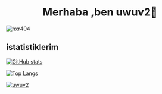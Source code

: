 <h1 align="center">Merhaba ,ben uwuv2👋</h1>

<p align="left"> <img src="https://komarev.com/ghpvc/?username=uwuv2&label=Profile%20views&color=0e75b6&style=flat" alt="hxr404" /> </p>


## istatistiklerim

[![GitHub stats](https://github-readme-stats.vercel.app/api?username=uwuv2&theme=dark&show_icons=true&count_private=true)](https://github.com/anuraghazra/github-readme-stats)

[![Top Langs](https://github-readme-stats.vercel.app/api/top-langs/?username=uwuv2&layout=compact)](https://github.com/anuraghazra/github-readme-stats)

<a href="https://github.com/ryo-ma/github-profile-trophy"><img src="https://github-profile-trophy.vercel.app/?username=uwuv2&margin-w=15" alt="uwuv2" /></a>
